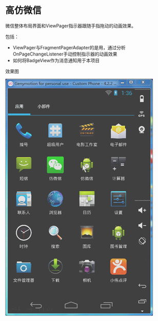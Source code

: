 高仿微信
=======
微信整体布局界面和ViewPager指示器跟随手指拖动的动画效果。

包括：

- ViewPager与FragmentPagerAdapter的是用，通过分析OnPageChangeListener手动控制指示器的动画效果
- 如何将BadgeView作为消息通知用于本项目

效果图

![](./weixin/weixin.gif) 